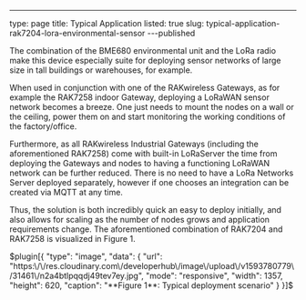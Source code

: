 ---
type: page
title: Typical Application
listed: true
slug: typical-application-rak7204-lora-environmental-sensor
---published

The combination of the BME680 environmental unit and the LoRa radio make this device
especially suite for deploying sensor networks of large size in tall buildings or warehouses,
for example. 

When used in conjunction with one of the RAKwireless Gateways, as for example the
RAK7258 indoor Gateway, deploying a LoRaWAN sensor network becomes a breeze. One
just needs to mount the nodes on a wall or the ceiling, power them on and start monitoring
the working conditions of the factory/office. 

Furthermore, as all RAKwireless Industrial Gateways (including the aforementioned
RAK7258) come with built-in LoRaServer the time from deploying the Gateways and nodes
to having a functioning LoRaWAN network can be further reduced. There is no need to have
a LoRa Networks Server deployed separately, however if one chooses an integration can be
created via MQTT at any time. 

Thus, the solution is both incredibly quick an easy to deploy initially, and also allows for
scaling as the number of nodes grows and application requirements change. The aforementioned combination of RAK7204 and RAK7258 is visualized in Figure 1.

$plugin[{
    "type": "image",
    "data": {
        "url": "https:\/\/res.cloudinary.com\/developerhub\/image\/upload\/v1593780779\/31461\/n2a4btlpqqdj49tev7ey.jpg",
        "mode": "responsive",
        "width": 1357,
        "height": 620,
        "caption": "**Figure 1**: Typical deployment scenario"
    }
}]$

